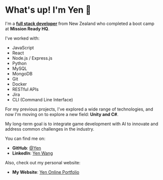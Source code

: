 
# What's up! I'm Yen 👋

I'm a [**full stack developer**](https://www.linkedin.com/in/yen-wang-470a33305/) from New Zealand who completed a boot camp at **Mission Ready HQ**.

I've worked with:

- JavaScript
- React
- Node.js / Express.js
- Python
- MySQL
- MongoDB
- Git
- Docker
- RESTful APIs
- Jira
- CLI (Command Line Interface)

For my previous projects, I've explored a wide range of technologies, and now I'm moving on to explore a new field: **Unity and C#**.

My long-term goal is to integrate game development with AI to innovate and address common challenges in the industry.

You can find me on:

- **GitHub**: [@Yen](https://github.com/Avacia)
- **LinkedIn**: [Yen Wang](https://www.linkedin.com/in/yen-wang-470a33305/)

Also, check out my personal website:

- **My Website**: [Yen Online Portfolio](https://yen-online-portfolio.netlify.app/)
